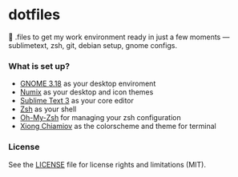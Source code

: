 # dotfiles
:wrench: .files to get my work environment ready in just a few moments — sublimetext, zsh, git, debian setup, gnome configs.

### What is set up?

- [GNOME 3.18](https://help.gnome.org/misc/release-notes/3.18/) as your desktop enviroment
- [Numix](https://numixproject.org/) as your desktop and icon themes
- [Sublime Text 3](https://www.sublimetext.com/) as your core editor
- [Zsh](http://www.zsh.org/) as your shell
- [Oh-My-Zsh](https://github.com/robbyrussell/oh-my-zsh) for managing your zsh configuration
- [Xiong Chiamiov](https://github.com/robbyrussell/oh-my-zsh/wiki/themes#xiong-chiamiov) as the colorscheme and theme for terminal

### License

See the [LICENSE](https://github.com/augustopedro/dotfiles/blob/master/LICENSE) file for license rights and limitations (MIT).
